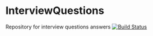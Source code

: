 # InterviewQuestions
Repository for interview questions answers [![Build Status](https://travis-ci.org/lfalcantar/InterviewQuestions.svg?branch=develop)](https://travis-ci.org/lfalcantar/InterviewQuestions)
